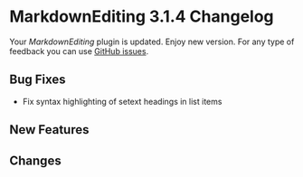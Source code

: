 # MarkdownEditing 3.1.4 Changelog

Your _MarkdownEditing_ plugin is updated. Enjoy new version. For any type of
feedback you can use [GitHub issues][issues].

## Bug Fixes

* Fix syntax highlighting of setext headings in list items

## New Features

## Changes

[issues]: https://github.com/SublimeText-Markdown/MarkdownEditing/issues
